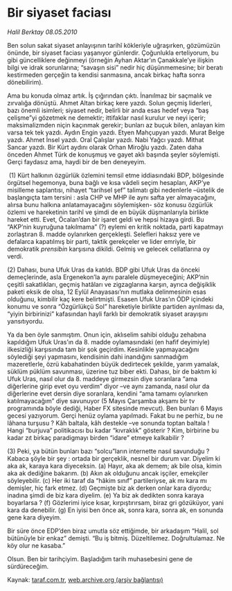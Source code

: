 # Bir siyaset faciası

*Halil Berktay  08.05.2010*

<div class="yazi"><p>Ben solun sakat siyaset anlayışının tarihî kökleriyle uğraşırken, gözümüzün önünde, bir siyaset faciası yaşanıyor günlerdir. Çoğunlukla erteliyorum, bu gibi güncelliklere değinmeyi (örneğin Ayhan Aktar’ın Çanakkale’ye ilişkin bilgi ve idrak sorunlarına; “savaşın sisi” nedir hiç düşünmemesine; bir beratı kestirmeden gerçeğin ta kendisi sanmasına, ancak birkaç hafta sonra dönebilirim). </p>
<p>Ama bu konuda olmaz artık. İş çığırından çıktı. İnanılmaz bir saçmalık ve zırvalığa dönüştü. Ahmet Altan birkaç kere yazdı. Solun geçmiş liderleri, bazı önemli isimleri; siyaset nedir, belirli bir anda esas hedef veya “baş çelişme”yi gözetmek ne demektir; ittifaklar nasıl kurulur ve neyi içerir; maksimalizmden niçin kaçınmak gerekir; bunları az buçuk bilen, anlayan kim varsa tek tek yazdı. Aydın Engin yazdı. Etyen Mahçupyan yazdı. Murat Belge yazdı. Ahmet İnsel yazdı. Oral Çalışlar yazdı. Nabi Yağcı yazdı. Mithat Sancar yazdı. Bir Kürt aydını olarak Orhan Miroğlu yazdı. Zaten daha önceden Ahmet Türk de konuşmuş ve gayet aklı başında şeyler söylemişti. Gerçi faydasız ama, haydi bir de ben deneyeyim.</p>
<p> (1) Kürt halkının özgürlük özlemini temsil etme iddiasındaki BDP, bölgesinde örgütsel hegemonya, buna bağlı ve kısa vâdeli seçim hesapları, AKP’ye misilleme saplantısı, nihayet “tarihsel şef” talimatı gibi nedenlerle –üstelik de başlangıçta tam tersini : asla CHP ve MHP ile aynı safta yer almayacağını, alırsa bunu halkına anlatamayacağını söylemişken- söz konusu özgürlük özlemi ve hareketinin tarihî ve şimdi de en büyük düşmanlarıyla birlikte hareket etti. Evet, Öcalan’dan bir işaret geldi ve hepsi hizaya girdi. Bu “AKP’nin kuyruğuna takılmama” (?) eylemi en kritik noktada, parti kapatmayı zorlaştıran 8. madde oylanırken gerçekleşti. Selefleri haksız yere ve defalarca kapatılmış bir parti, taktik gerekçeler ve lider emriyle, bir demokratik <i>prensibin </i>karşısına dikildi. Gelmiş ve gelecek cellatlarına oy verdi.</p>
<p>(2) Dahası, buna Ufuk Uras da katıldı. BDP gibi Ufuk Uras da önceki demeçlerinde, asla Ergenekon’la aynı paralele düşmeyeceğini; AKP’nin çeşitli sakatlıkları, geçmiş hatâları ve zigzaglarına karşın, ayrıca değişiklik paketi eksik de olsa, 12 Eylül Anayasası’nın mutlaka delinmesinin esas olduğunu, kimbilir kaç kere belirtmişti. Esasen Ufuk Uras’ın ÖDP içindeki konumu ve sonra “Özgürlükçü Sol” hareketiyle birlikte partiden ayrılması da, “yiyin birbirinizi” kafasından hayli farklı bir demokratik siyaset arayışını yansıtıyordu. </p>
<p>Ya da ben öyle sanmıştım. Onun için, aklıselim sahibi olduğu zehabına kapıldığım Ufuk Uras’ın da 8. madde oylamasındaki (en hafif deyimiyle) ilkesizliği karşısında tam bir şok geçirdim. Kesinlikle yapmayacağını söylediği şeyi yapmasını, kendisinin dahi inandığını sanmadığım mazeretlerle, özrü kabahatinden büyük dedirtecek şekilde, yarım yamalak, süklüm püklüm savunması, üzerine tuz biber ekti. Dahası, bir de baktım ki Ufuk Uras, nasıl olur da 8. maddeye girmezsin diye soranlara “ama diğerlerine girip evet oyu verdim” diyor –ve aynı zamanda, nasıl olur da diğerlerine evet dersin diye soranlara, kendini “ama tamamı oylanırken katılmayacağım” diye savunuyor (5 Mayıs Çarşamba akşamı bir tv programında böyle dediği, Haber FX sitesinde mevcut). Ben bunları 6 Mayıs gecesi yazıyorum. Gerçi henüz oylama yapılmadı. Fakat bu ne perhiz, bu ne lâhana turşusu ? Kâh baltala, kâh destekle –ve sonunda toptan baltala ! Hangi “burjuva” politikacısı bu kadar “kıvraklık” gösterir ? Kim, birbirine bu kadar zıt birkaç paradigmayı birden “idare” etmeye kalkabilir ? </p>
<p>(3) Peki, ya bütün bunları bazı “solcu”ların internette nasıl savunduğu ? Kabaca şöyle bir şey : ortada bir gerçeklik, nesnel bir durum var. Diyelim ki aka ak, karaya kara diyeceksin. (a) Hayır, aka ak demem; ak bile olsa, kimin aka ak dediğine bakarım. (b) Akın ak olduğunu ancak işçiler, emekçiler söyleyebilir. (c) Her iki taraf da “hâkim sınıf” partileriyse, ak mı kara mı demişler, hiç fark etmez. (d) Geçmişte biz ak derken onlar kara diyordu; inadına şimdi de biz kara diyelim. (e) Ya biz ak dedikten sonra karaya boyarlarsa ? (f) Gözlerimi iyice kısar, kırpıştırırsam, biraz gri gözüküyor, yani kara da denebilir. (g) En iyisi ben önce ak, sonra kara, sonra ak, en sonunda gene kara diyeyim.</p>
<p>Bir süre önce EDP’den biraz umutla söz ettiğimde, bir arkadaşım “Halil, sol bütünüyle bir enkaz” demişti. “Bu iş bitmiş. Düzeltilemez. Doğrultulamaz. Ne köy olur ne kasaba.” </p>
<p>Olsun. Ben bir tarihçiyim. Başladığım tarih muhasebesini gene de sürdüreceğim.</p></div>

Kaynak: [taraf.com.tr](http://www.taraf.com.tr:80/halil-berktay/makale-bir-siyaset-faciasi.htm), [web.archive.org (arşiv bağlantısı)](http://web.archive.org/web/20100511013721/http://www.taraf.com.tr:80/halil-berktay/makale-bir-siyaset-faciasi.htm)
